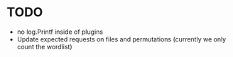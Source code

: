 # TODO

* no log.Printf inside of plugins
* Update expected requests on files and permutations (currently we only count the wordlist)
